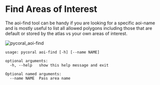 # Find Areas of Interest

The aoi-find tool can be handy if you are looking for a specific aoi-name and is mostly useful to list all allowed polygons including those that are default or stored by the atlas vs your own areas of interest.

![pycoral_aoi-find](https://user-images.githubusercontent.com/6677629/118433340-6296ba80-b6a0-11eb-83f3-e2376f4fa5a6.gif)

```
usage: pycoral aoi-find [-h] [--name NAME]

optional arguments:
  -h, --help   show this help message and exit

Optional named arguments:
  --name NAME  Pass area name
```
